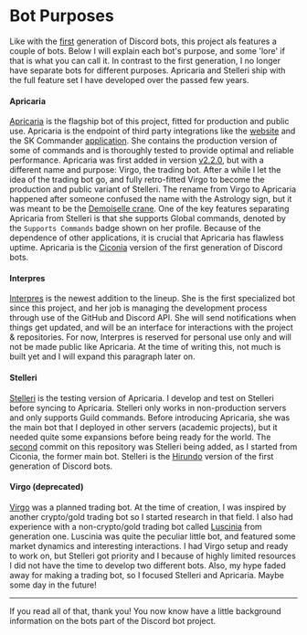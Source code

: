 # Bot Purposes

Like with the [first](https://github.com/SVKruik/Discord-Bots-v1/tree/main/Bot%20Files) generation of Discord bots, this project als features a couple of bots. Below I will explain each bot's purpose, and some 'lore' if that is what you can call it. In contrast to the first generation, I no longer have separate bots for different purposes. Apricaria and Stelleri ship with the full feature set I have developed over the passed few years.

#### Apricaria

[Apricaria](https://en.wikipedia.org/wiki/European_golden_plover) is the flagship bot of this project, fitted for production and public use. Apricaria is the endpoint of third party integrations like the [website](https://github.com/SVKruik-Organization/SK-Platform) and the SK Commander [application](https://github.com/SVKruik-Organization/SK-Commander). She contains the production version of some of commands and is thoroughly tested to provide optimal and reliable performance. Apricaria was first added in version [v2.2.0](https://github.com/SVKruik-Organization/SK-Bots/releases/tag/v2.2.0), but with a different name and purpose: Virgo, the trading bot. After a while I let the idea of the trading bot go, and fully retro-fitted Virgo to become the production and public variant of Stelleri. The rename from Virgo to Apricaria happened after someone confused the name with the Astrology sign, but it was meant to be the [Demoiselle crane](https://en.wikipedia.org/wiki/Demoiselle_crane). One of the key features separating Apricaria from Stelleri is that she supports Global commands, denoted by the `Supports Commands` badge shown on her profile. Because of the dependence of other applications, it is crucial that Apricaria has flawless uptime. Apricaria is the [Ciconia](https://en.wikipedia.org/wiki/White_stork) version of the first generation of Discord bots.

#### Interpres

[Interpres](https://en.wikipedia.org/wiki/Ruddy_turnstone) is the newest addition to the lineup. She is the first specialized bot since this project, and her job is managing the development process through use of the GitHub and Discord API. She will send notifications when things get updated, and will be an interface for interactions with the project & repositories. For now, Interpres is reserved for personal use only and will not be made public like Apricaria. At the time of writing this, not much is built yet and I will expand this paragraph later on.

#### Stelleri

 [Stelleri](https://en.wikipedia.org/wiki/Steller%27s_eider) is the testing version of Apricaria. I develop and test on Stelleri before syncing to Apricaria. Stelleri only works in non-production servers and only supports Guild commands. Before introducing Apricaria, she was the main bot that I deployed in other servers (academic projects), but it needed quite some expansions before being ready for the world. The [second](https://github.com/SVKruik-Organization/SK-Bots/commit/85b593a4da0f2aeb790ebf2144af74f56a25b314) commit on this repository was Stelleri being added, as I started from Ciconia, the former main bot. Stelleri is the [Hirundo](https://en.wikipedia.org/wiki/Pied-winged_swallow) version of the first generation of Discord bots.

#### Virgo (deprecated)

[Virgo](https://en.wikipedia.org/wiki/Demoiselle_crane) was a planned trading bot. At the time of creation, I was inspired by another crypto/gold trading bot so I started research in that field. I also had experience with a non-crypto/gold trading bot called [Luscinia](https://en.wikipedia.org/wiki/Thrush_nightingale) from generation one. Luscinia was quite the peculiar little bot, and featured some market dynamics and interesting interactions. I had Virgo setup and ready to work on, but Stelleri got priority and I because of highly limited resources I did not have the time to develop two different bots. Also, my hype faded away for making a trading bot, so I focused Stelleri and Apricaria. Maybe some day in the future!

---

If you read all of that, thank you! You now know have a little background information on the bots part of the Discord bot project.

